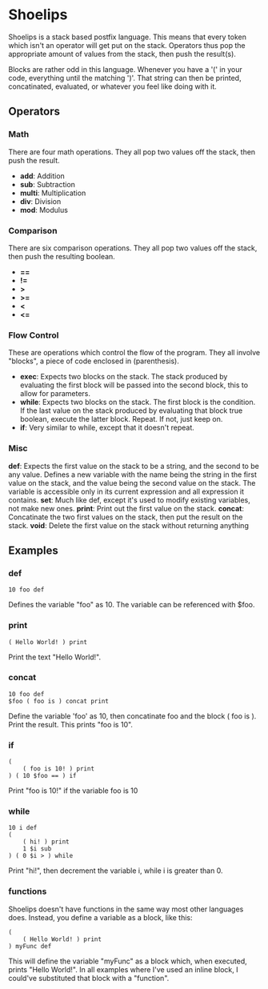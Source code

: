 Shoelips
========

Shoelips is a stack based postfix language. This means that every token which isn't an operator will get put on the stack. Operators thus pop the appropriate amount of values from the stack, then push the result(s).

Blocks are rather odd in this language. Whenever you have a '(' in your code, everything until the matching ')'. That string can then be printed, concatinated, evaluated, or whatever you feel like doing with it.

Operators
---------

### Math
There are four math operations. They all pop two values off the stack, then push the result.

* **add**: Addition
* **sub**: Subtraction
* **multi**: Multiplication
* **div**: Division
* **mod**: Modulus

### Comparison
There are six comparison operations. They all pop two values off the stack, then push the resulting boolean.

* **==**
* **!=**
* **>**
* **>=**
* **<**
* **<=**

### Flow Control
These are operations which control the flow of the program. They all involve "blocks", a piece of code enclosed in (parenthesis).

* **exec**: Expects two blocks on the stack. The stack produced by evaluating the first block will be passed into the second block, this to allow for parameters.
* **while**: Expects two blocks on the stack. The first block is the condition. If the last value on the stack produced by evaluating that block true boolean, execute the latter block. Repeat. If not, just keep on.
* **if**: Very similar to while, except that it doesn't repeat.

### Misc

**def**: Expects the first value on the stack to be a string, and the second to be any value. Defines a new variable with the name being the string in the first value on the stack, and the value being the second value on the stack. The variable is accessible only in its current expression and all expression it contains.
**set**: Much like def, except it's used to modify existing variables, not make new ones.
**print**: Print out the first value on the stack.
**concat**: Concatinate the two first values on the stack, then put the result on the stack.
**void**: Delete the first value on the stack without returning anything

Examples
--------

### def

	10 foo def

Defines the variable "foo" as 10. The variable can be referenced with $foo.

### print

	( Hello World! ) print

Print the text "Hello World!".

### concat

	10 foo def
	$foo ( foo is ) concat print

Define the variable 'foo' as 10, then concatinate foo and the block ( foo is ). Print the result.
This prints "foo is 10".

### if

	(
		( foo is 10! ) print
	) ( 10 $foo == ) if

Print "foo is 10!" if the variable foo is 10

### while
	10 i def
	(
		( hi! ) print
		1 $i sub
	) ( 0 $i > ) while

Print "hi!", then decrement the variable i, while i is greater than 0.

### functions
Shoelips doesn't have functions in the same way most other languages does. Instead, you define a variable as a block, like this:

	(
		( Hello World! ) print
	) myFunc def

This will define the variable "myFunc" as a block which, when executed, prints "Hello World!". In all examples where I've used an inline block, I could've substituted that block with a "function".
